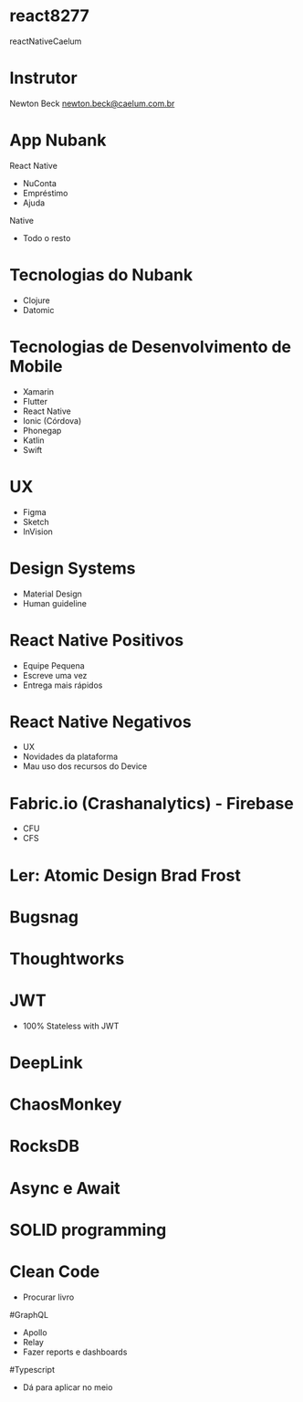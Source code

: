 # react8277
reactNativeCaelum

# Instrutor
Newton Beck
newton.beck@caelum.com.br

# App Nubank
React Native
- NuConta
- Empréstimo
- Ajuda

Native
- Todo o resto

# Tecnologias do Nubank
- Clojure
- Datomic

# Tecnologias de Desenvolvimento de Mobile
- Xamarin
- Flutter
- React Native
- Ionic (Córdova)
- Phonegap
- Katlin
- Swift

# UX
- Figma
- Sketch
- InVision

# Design Systems
- Material Design
- Human guideline

# React Native Positivos
- Equipe Pequena
- Escreve uma vez
- Entrega mais rápidos

# React Native Negativos
- UX
- Novidades da plataforma
- Mau uso dos recursos do Device

# Fabric.io (Crashanalytics) - Firebase
- CFU
- CFS

# Ler: Atomic Design Brad Frost
# Bugsnag
# Thoughtworks
# JWT
- 100% Stateless with JWT
# DeepLink
# ChaosMonkey
# RocksDB
# Async e Await
# SOLID programming
# Clean Code
- Procurar livro

#GraphQL
- Apollo
- Relay
- Fazer reports e dashboards

#Typescript
- Dá para aplicar no meio